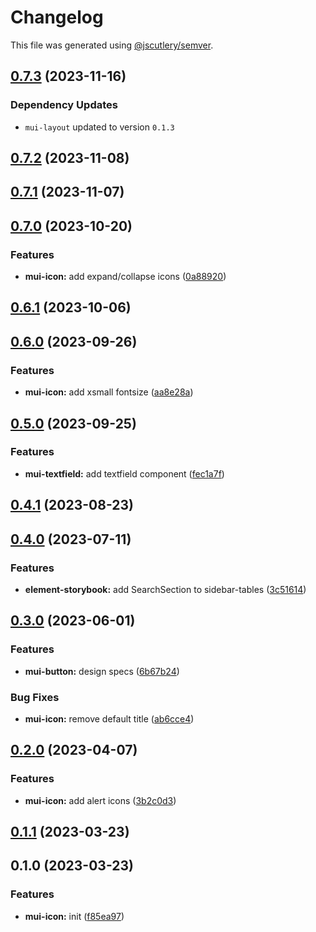 # Changelog

This file was generated using [@jscutlery/semver](https://github.com/jscutlery/semver).

## [0.7.3](https://github.com/Availity/element/compare/@availity/mui-icon@0.7.2...@availity/mui-icon@0.7.3) (2023-11-16)

### Dependency Updates

* `mui-layout` updated to version `0.1.3`
## [0.7.2](https://github.com/Availity/element/compare/@availity/mui-icon@0.7.1...@availity/mui-icon@0.7.2) (2023-11-08)

## [0.7.1](https://github.com/Availity/element/compare/@availity/mui-icon@0.7.0...@availity/mui-icon@0.7.1) (2023-11-07)

## [0.7.0](https://github.com/Availity/element/compare/@availity/mui-icon@0.6.1...@availity/mui-icon@0.7.0) (2023-10-20)

### Features

- **mui-icon:** add expand/collapse icons ([0a88920](https://github.com/Availity/element/commit/0a889203e15785beca2834d79d6d2bfc3425bfcd))

## [0.6.1](https://github.com/Availity/element/compare/@availity/mui-icon@0.6.0...@availity/mui-icon@0.6.1) (2023-10-06)

## [0.6.0](https://github.com/Availity/element/compare/@availity/mui-icon@0.5.0...@availity/mui-icon@0.6.0) (2023-09-26)

### Features

- **mui-icon:** add xsmall fontsize ([aa8e28a](https://github.com/Availity/element/commit/aa8e28a5a7514247db0f65d9120da2847663445a))

## [0.5.0](https://github.com/Availity/element/compare/@availity/mui-icon@0.4.1...@availity/mui-icon@0.5.0) (2023-09-25)

### Features

- **mui-textfield:** add textfield component ([fec1a7f](https://github.com/Availity/element/commit/fec1a7fedda2420577e29b6c0e264d244a91a00e))

## [0.4.1](https://github.com/Availity/element/compare/@availity/mui-icon@0.4.0...@availity/mui-icon@0.4.1) (2023-08-23)

## [0.4.0](https://github.com/Availity/element/compare/@availity/mui-icon@0.3.0...@availity/mui-icon@0.4.0) (2023-07-11)

### Features

- **element-storybook:** add SearchSection to sidebar-tables ([3c51614](https://github.com/Availity/element/commit/3c51614c4260f9ce7f2d2544a6c09d79317ac0b6))

## [0.3.0](https://github.com/Availity/element/compare/@availity/mui-icon@0.2.0...@availity/mui-icon@0.3.0) (2023-06-01)

### Features

- **mui-button:** design specs ([6b67b24](https://github.com/Availity/element/commit/6b67b24cdfef68e14daaeba18a5fd7d90af46a09))

### Bug Fixes

- **mui-icon:** remove default title ([ab6cce4](https://github.com/Availity/element/commit/ab6cce46037b43daae7f69739737cfb3b38ad8f6))

## [0.2.0](https://github.com/Availity/element/compare/@availity/mui-icon@0.1.1...@availity/mui-icon@0.2.0) (2023-04-07)

### Features

- **mui-icon:** add alert icons ([3b2c0d3](https://github.com/Availity/element/commit/3b2c0d3f61cb997c1a72430cf3b1df5c027a55b4))

## [0.1.1](https://github.com/Availity/element/compare/@availity/mui-icon@0.1.0...@availity/mui-icon@0.1.1) (2023-03-23)

## 0.1.0 (2023-03-23)

### Features

- **mui-icon:** init ([f85ea97](https://github.com/Availity/element/commit/f85ea9744a5a7f54eb8a81c439ac6a4b10c8cc33))
